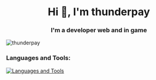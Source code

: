 <h1 align="center">Hi 🤠​, I'm thunderpay </h1>
<h3 align="center">I'm a developer web and in game </h3>

<p align="left"> <img src="https://komarev.com/ghpvc/?username=saifsharof&label=Profile%20views&color=1ae4ff&style=flat" alt="thunderpay" /> </p>


### Languages and Tools:

[![Languages and Tools](https://skillicons.dev/icons?i=java,mysql,maven,idea,ps,py,js,vscode)](https://skillicons.dev)

